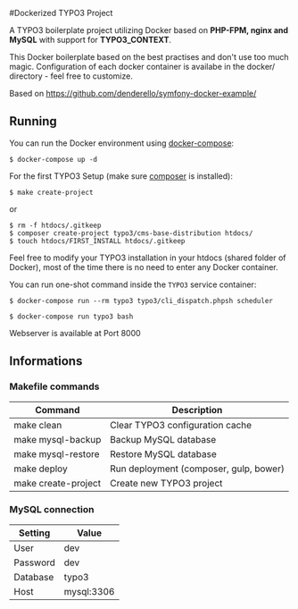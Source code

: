 #Dockerized TYPO3 Project

A TYPO3 boilerplate project utilizing Docker based on **PHP-FPM, nginx and MySQL** with support for **TYPO3_CONTEXT**.

This Docker boilerplate based on the best practises and don't use too much magic.
Configuration of each docker container is availabe in the docker/ directory - feel free to customize.

Based on https://github.com/denderello/symfony-docker-example/

## Running

You can run the Docker environment using [docker-compose](https://github.com/docker/compose):

    $ docker-compose up -d

For the first TYPO3 Setup (make sure [composer](https://getcomposer.org/) is installed):

    $ make create-project

or

    $ rm -f htdocs/.gitkeep
    $ composer create-project typo3/cms-base-distribution htdocs/
    $ touch htdocs/FIRST_INSTALL htdocs/.gitkeep

Feel free to modify your TYPO3 installation in your htdocs (shared folder of Docker), most of the time there is no need to enter any Docker container.

You can run one-shot command inside the `TYPO3` service container:

    $ docker-compose run --rm typo3 typo3/cli_dispatch.phpsh scheduler

    $ docker-compose run typo3 bash

Webserver is available at Port 8000

## Informations

### Makefile commands

Command                | Description
---------------------- | -------------------------------
make clean             | Clear TYPO3 configuration cache
make mysql-backup      | Backup MySQL database
make mysql-restore     | Restore MySQL database
make deploy            | Run deployment (composer, gulp, bower)
make create-project    | Create new TYPO3 project

### MySQL connection

Setting       | Value
------------- | -------------
User          | dev
Password      | dev
Database      | typo3
Host          | mysql:3306

